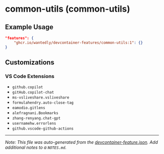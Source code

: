 
# common-utils (common-utils)



## Example Usage

```json
"features": {
    "ghcr.io/wantedly/devcontainer-features/common-utils:1": {}
}
```



## Customizations

### VS Code Extensions

- `github.copilot`
- `gitHub.copilot-chat`
- `ms-vsliveshare.vsliveshare`
- `formulahendry.auto-close-tag`
- `eamodio.gitlens`
- `alefragnani.Bookmarks`
- `zhang-renyang.chat-gpt`
- `usernamehw.errorlens`
- `github.vscode-github-actions`



---

_Note: This file was auto-generated from the [devcontainer-feature.json](https://github.com/wantedly/devcontainer-features/blob/main/src/common-utils/devcontainer-feature.json).  Add additional notes to a `NOTES.md`._
